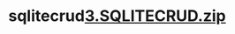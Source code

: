 # sqlitecrud[3.SQLITECRUD.zip](https://github.com/joeygabin/sqlitecrud/files/9797190/3.SQLITECRUD.zip)
